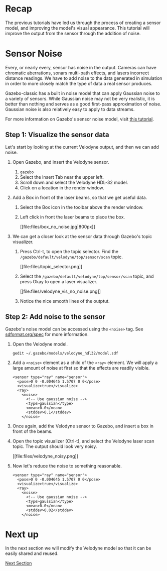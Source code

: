 # Recap

The previous tutorials have led us through the process of creating a sensor
model, and improving the model's visual appearance. This tutorial will
improve the output from the sensor through the addition of noise.

# Sensor Noise

Every, or nearly every, sensor has noise in the output. Cameras can have
chromatic aberrations, sonars multi-path effects, and lasers incorrect
distance readings. We have to add noise to the data generated in simulation in order to more closely match the type of data a real sensor produces.

Gazebo-classic has a built in noise model that can apply Gaussian noise to a variety
of sensors. While Gaussian noise may not be very realistic, it is better
than nothing and serves as a good first-pass approximation of noise.
Gaussian noise is also relatively easy to apply to data streams.

For more information on Gazebo's sensor noise model, visit [this tutorial](/tutorials?tut=sensor_noise&cat=sensors).

## Step 1: Visualize the sensor data

Let's start by looking at the current Velodyne output, and then we can add
noise.

1. Open Gazebo, and insert the Velodyne sensor.

    1. ```gazebo```
    1. Select the Insert Tab near the upper left.
    1. Scroll down and select the Velodyne HDL-32 model.
    1. Click on a location in the render window. 

1. Add a Box in front of the laser beams, so that we get useful data.

    1. Select the Box icon in the toolbar above the render window.

    1. Left click in front the laser beams to place the box.

        [[file:files/box_no_noise.jpg|800px]]

1. We can get a closer look at the sensor data through Gazebo's topic
   visualizer.

    1. Press Ctrl-t, to open the topic selector. Find the
       `/gazebo/default/velodyne/top/sensor/scan` topic.

        [[file:files/topic_selector.png]]

    1. Select the `/gazebo/default/velodyne/top/sensor/scan` topic, and
       press Okay to open a laser visualizer.

        [[file:files/velodyne_vis_no_noise.png]]

    1. Notice the nice smooth lines of the outptut.

## Step 2: Add noise to the sensor

Gazebo's noise model can be accessed using the `<noise>` tag. See
[sdformat.org/spec](http://sdformat.org/spec) for more information.

1. Open the Velodyne model.

    ```
    gedit ~/.gazebo/models/velodyne_hdl32/model.sdf
    ```

1. Add a `<noise>` element as a child of the `<ray>` element. We will apply
   a large amount of noise at first so that the effects are readily visible.

    ```
    <sensor type="ray" name="sensor">
      <pose>0 0 -0.004645 1.5707 0 0</pose>
      <visualize>true</visualize>
      <ray>
        <noise>
          <!-- Use gaussian noise -->
          <type>gaussian</type>
          <mean>0.0</mean>
          <stddev>0.1</stddev>
        </noise>
    ```

1. Once again, add the Velodyne sensor to Gazebo, and insert a box in front
   of the beams. 

1. Open the topic visualizer (Ctrl-t), and select the Velodyne laser scan
   topic. The output should look very noisy.

    [[file:files/velodyne_noisy.png]]

1. Now let's reduce the noise to something reasonable.

    ```
    <sensor type="ray" name="sensor">
      <pose>0 0 -0.004645 1.5707 0 0</pose>
      <visualize>true</visualize>
      <ray>
        <noise>
          <!-- Use gaussian noise -->
          <type>gaussian</type>
          <mean>0.0</mean>
          <stddev>0.02</stddev>
        </noise>
    ```

# Next up

In the next section we will modify the Velodyne model so that it can be
easily shared and reused.

[Next Section](/tutorials?cat=guided_i&tut=guided_i4)
